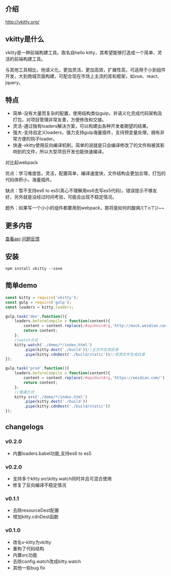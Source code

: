 ## 介绍

http://vkitty.org/



## vkitty是什么

vkitty是一种前端构建工具。取名自hello kitty，其希望能够打造成一个简单、灵活的前端构建工具。

与其他工具相比，他语义化，更加灵活，更加高效，扩展性高，可适用于小到组件开发，大到商城页面构建，可配合现在市场上主流的库和框架，如vue、react、jquery。



## 特点

* 简单-没有大量而复杂的配置，使用结构类似gulp，并语义化完成代码架构及打包，对项目管理非常友善，方便修改和交接。
* 灵活-通过独有loaders解决方案，可以构建出各种开发者期望的结果。
* 强大-支持自定义loaders，强力支持gulp海量插件，支持预变量处理，拥有非常方便的钩子loader。
* 快速-vkitty使用反向编译机制，简单的说就是只会编译修改了的文件和被其影响到的文件，所以大型项目开发也能快速编译。

对比起webpack

优点：学习难度低，灵活，配置简单，编译速度快，文件结构会更加合理，打包的代码体积小，海量插件。

缺点：暂不支持es6 to es5(真心不理解用es6去写es5代码)，错误提示不够友好，另外就是没经过时间考验，可能会出现不稳定情况。

题外：如果写一个小小的组件都要用到webpack，那将是如何的酸爽/(ㄒoㄒ)/~~



## 更多内容

[查看api](http://docs.vkitty.org/)  [问题反馈](https://github.com/vkitty/vkitty/issues)




## 安装
```shell
npm install vkitty --save
```



## 简单demo

```javascript
const kitty = require('vkitty');
const gulp = require('gulp');
const loaders = kitty.loaders;

gulp.task('dev',function(){
    loaders.beforeCompile = function(content){
        content = content.replace(/#apiHost#/g,'http://mock.weidian.com/');
        return content;
    };
    //watch方式
    kitty.watch('./demo/*/index.html')
        .pipe(kitty.dest('./build'))//主文件生成目录
        .pipe(kitty.cdnDest('./build/static'))//资源文件生成目录
});

gulp.task('prod',function(){
    loaders.beforeCompile = function(content){
        content = content.replace(/#apiHost#/g,'https://weidian.com/');
        return content;
    };
    //普通方式
    kitty.src('./demo/*/index.html')
        .pipe(kitty.dest('./build'))
        .pipe(kitty.cdnDest('./build/static'))
});
```



## changelogs

### v0.2.0
* 内置loaders.babel功能,支持es6 to es5


### v0.2.0
* 支持多个kitty.src\kitty.watch同时并且可混合使用
* 修复了反向编译不稳定情况



### v0.1.1

* 去除resourceDest配置
* 增加kitty.cdnDest函数


### v0.1.0

* 改名v-kitty为vkitty
* 重构了代码结构
* 内置src功能
* 去除config.watch改成kitty.watch
* 其他一些bug fix